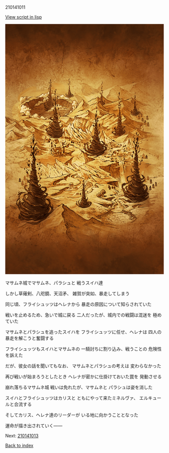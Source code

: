 210141011

[View script in lisp](../scripts/210141011.txt)

![parchment_map05.png](../images/backgrounds/parchment_map05.png)

マサムネ城でマサムネ、パラシュと
戦うスイハ達

しかし草薙剣、八咫鏡、天沼矛、
雑賀が突如、暴走してしまう

同じ頃、フライシュッツはヘレナから
暴走の原因について知らされていた

戦いを止めるため、急いで城に戻る
二人だったが、城内での戦闘は混迷を
極めていた

マサムネとパラシュを追ったスイハを
フライシュッツに任せ、ヘレナは
四人の暴走を解こうと奮闘する

フライシュッツもスイハとマサムネの
一騎討ちに割り込み、戦うことの
危険性を訴えた

だが、彼女の話を聞いてもなお、
マサムネとパラシュの考えは
変わらなかった

再び戦いが始まろうとしたとき
ヘレナが密かに仕掛けておいた罠を
発動させる

崩れ落ちるマサムネ城
戦いは免れたが、マサムネと
パラシュは姿を消した

スイハとフライシュッツはカリスと
ともにやって来たミネルヴァ、
エルキュールと合流する

そしてカリス、ヘレナ達のリーダーが
いる地に向かうこととなった

運命が描き出されていく――


Next: [210141013](210141013.md)

[Back to index](index.md)
